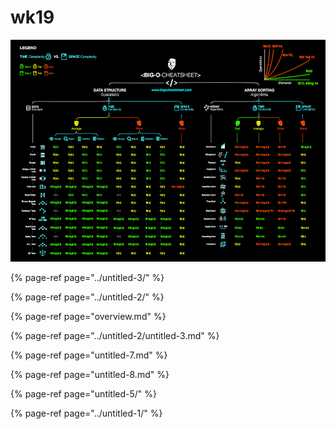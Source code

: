 # wk19

![](../../.gitbook/assets/bigo.png)

{% page-ref page="../untitled-3/" %}

{% page-ref page="../untitled-2/" %}

{% page-ref page="overview.md" %}

{% page-ref page="../untitled-2/untitled-3.md" %}



{% page-ref page="untitled-7.md" %}



{% page-ref page="untitled-8.md" %}

{% page-ref page="untitled-5/" %}

{% page-ref page="../untitled-1/" %}


